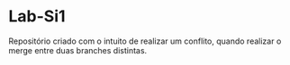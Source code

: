 # Lab-Si1
Repositório criado com o intuito de realizar um conflito, quando realizar o merge entre duas branches distintas.
